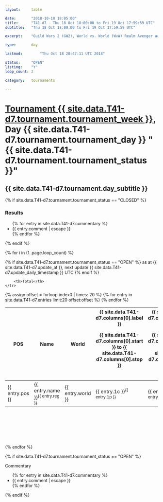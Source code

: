 ```yaml
---
layout: 	table

date: 		"2018-10-18 18:05:00"
title: 		"T41-d7 - Thu 18 Oct 18:00:00 to Fri 19 Oct 17:59:59 UTC"
subtitle: 	"Thu 18 Oct 18:00:00 to Fri 19 Oct 17:59:59 UTC"

excerpt:    "Guild Wars 2 (GW2), World vs. World (WvW) Realm Avenger achivement Tournament. \"Every Kill Counts\""

type:       day

lastmod: 		"Thu Oct 18 20:47:11 UTC 2018"

status:     "OPEN"
listing:    "Y"
loop_count: 2

category: 	tournaments

---
```

<div class="table_header">
    <h1><a href="{{ site.data.T41-d7.tournament.week_url }}">Tournament {{ site.data.T41-d7.tournament.tournament_week }}</a>, Day {{ site.data.T41-d7.tournament.tournament_day }} "{{ site.data.T41-d7.tournament.tournament_status }}"</h1>
    <h2>{{ site.data.T41-d7.tournament.day_subtitle }}</h2> 
</div>

{% if site.data.T41-d7.tournament.tournament_status == "CLOSED" %} 
<div class="commentary">
  <h3>Results</h3>
  <ul>
    {% for entry in site.data.T41-d7.commentary %}
    <li class="commentary_list">{{ entry.comment | escape }}</li>
    {% endfor %}
  </ul>
</div>
{% endif %}


{% for i in (1..page.loop_count) %}

{% if site.data.T41-d7.tournament.tournament_status == "OPEN" %} 
<span class="table_nextupdate">as at {{ site.data.T41-d7.update_at }}, next update {{ site.data.T41-d7.update_daily_timestamp }} UTC</span> 
{% endif %}

<table class="day_table">
  <colgroup>
    <col style="width:18px">
    <col style="width:55px">
    <col style="width:55px">
    <col style="width:12px">
    <col style="width:12px">
    <col style="width:12px">
    <col style="width:12px">
    <col style="width:12px">
    <col style="width:12px">
    <col style="width:12px">
    <col style="width:12px">
    <col style="width:12px">
    <col style="width:12px">
    <col style="width:12px">
    <col style="width:12px">
    <col style="width:12px">
    <col style="width:12px">
    <col style="width:12px">
    <col style="width:12px">
    <col style="width:12px">
    <col style="width:12px">
    <col style="width:12px">
    <col style="width:12px">
    <col style="width:12px">
    <col style="width:12px">
    <col style="width:12px">
    <col style="width:12px">
    <col style="width:18px">
  </colgroup>  
  <thead>
    <tr>
        <th>POS</th>
        <th class="AlignLeft">Name</th>
        <th class="AlignLeft">World</th>

<th><div class="label">{{ site.data.T41-d7.columns[0].label }}<p class="onhover">{{ site.data.T41-d7.columns[0].start }} to {{ site.data.T41-d7.columns[0].stop }}</p></div>​</th>
<th><div class="label">{{ site.data.T41-d7.columns[1].label }}<p class="onhover">{{ site.data.T41-d7.columns[1].start }} to {{ site.data.T41-d7.columns[1].stop }}</p></div>​</th>
<th><div class="label">{{ site.data.T41-d7.columns[2].label }}<p class="onhover">{{ site.data.T41-d7.columns[2].start }} to {{ site.data.T41-d7.columns[2].stop }}</p></div>​</th>
<th><div class="label">{{ site.data.T41-d7.columns[3].label }}<p class="onhover">{{ site.data.T41-d7.columns[3].start }} to {{ site.data.T41-d7.columns[3].stop }}</p></div>​</th>
<th><div class="label">{{ site.data.T41-d7.columns[4].label }}<p class="onhover">{{ site.data.T41-d7.columns[4].start }} to {{ site.data.T41-d7.columns[4].stop }}</p></div>​</th>
<th><div class="label">{{ site.data.T41-d7.columns[5].label }}<p class="onhover">{{ site.data.T41-d7.columns[5].start }} to {{ site.data.T41-d7.columns[5].stop }}</p></div>​</th>
<th><div class="label">{{ site.data.T41-d7.columns[6].label }}<p class="onhover">{{ site.data.T41-d7.columns[6].start }} to {{ site.data.T41-d7.columns[6].stop }}</p></div>​</th>
<th><div class="label">{{ site.data.T41-d7.columns[7].label }}<p class="onhover">{{ site.data.T41-d7.columns[7].start }} to {{ site.data.T41-d7.columns[7].stop }}</p></div>​</th>
<th><div class="label">{{ site.data.T41-d7.columns[8].label }}<p class="onhover">{{ site.data.T41-d7.columns[8].start }} to {{ site.data.T41-d7.columns[8].stop }}</p></div>​</th>
<th><div class="label">{{ site.data.T41-d7.columns[9].label }}<p class="onhover">{{ site.data.T41-d7.columns[9].start }} to {{ site.data.T41-d7.columns[9].stop }}</p></div>​</th>
<th><div class="label">{{ site.data.T41-d7.columns[10].label }}<p class="onhover">{{ site.data.T41-d7.columns[10].start }} to {{ site.data.T41-d7.columns[10].stop }}</p></div>​</th>

<th><div class="label">{{ site.data.T41-d7.columns[11].label }}<p class="onhover">{{ site.data.T41-d7.columns[11].start }} to {{ site.data.T41-d7.columns[11].stop }}</p></div>​</th>
<th><div class="label">{{ site.data.T41-d7.columns[12].label }}<p class="onhover">{{ site.data.T41-d7.columns[12].start }} to {{ site.data.T41-d7.columns[12].stop }}</p></div>​</th>
<th><div class="label">{{ site.data.T41-d7.columns[13].label }}<p class="onhover">{{ site.data.T41-d7.columns[13].start }} to {{ site.data.T41-d7.columns[13].stop }}</p></div>​</th>
<th><div class="label">{{ site.data.T41-d7.columns[14].label }}<p class="onhover">{{ site.data.T41-d7.columns[14].start }} to {{ site.data.T41-d7.columns[14].stop }}</p></div>​</th>
<th><div class="label">{{ site.data.T41-d7.columns[15].label }}<p class="onhover">{{ site.data.T41-d7.columns[15].start }} to {{ site.data.T41-d7.columns[15].stop }}</p></div>​</th>
<th><div class="label">{{ site.data.T41-d7.columns[16].label }}<p class="onhover">{{ site.data.T41-d7.columns[16].start }} to {{ site.data.T41-d7.columns[16].stop }}</p></div>​</th>
<th><div class="label">{{ site.data.T41-d7.columns[17].label }}<p class="onhover">{{ site.data.T41-d7.columns[17].start }} to {{ site.data.T41-d7.columns[17].stop }}</p></div>​</th>
<th><div class="label">{{ site.data.T41-d7.columns[18].label }}<p class="onhover">{{ site.data.T41-d7.columns[18].start }} to {{ site.data.T41-d7.columns[18].stop }}</p></div>​</th>
<th><div class="label">{{ site.data.T41-d7.columns[19].label }}<p class="onhover">{{ site.data.T41-d7.columns[19].start }} to {{ site.data.T41-d7.columns[19].stop }}</p></div>​</th>
<th><div class="label">{{ site.data.T41-d7.columns[20].label }}<p class="onhover">{{ site.data.T41-d7.columns[20].start }} to {{ site.data.T41-d7.columns[20].stop }}</p></div>​</th>

<th><div class="label">{{ site.data.T41-d7.columns[21].label }}<p class="onhover">{{ site.data.T41-d7.columns[21].start }} to {{ site.data.T41-d7.columns[21].stop }}</p></div>​</th>
<th><div class="label">{{ site.data.T41-d7.columns[22].label }}<p class="onhover">{{ site.data.T41-d7.columns[22].start }} to {{ site.data.T41-d7.columns[22].stop }}</p></div>​</th>
<th><div class="label">{{ site.data.T41-d7.columns[23].label }}<p class="onhover">{{ site.data.T41-d7.columns[23].start }} to {{ site.data.T41-d7.columns[23].stop }}</p></div>​</th>

        <th>Total</th>
    </tr>
  </thead>
  {% assign offset = forloop.index0 | times: 20 %}
<tbody>
{% for entry in site.data.T41-d7.entries limit:20 offset:offset %}
  <tr>
    <td class="pl{{ entry.pos }}">{{ entry.pos }}</td>
    <td class="AlignLeft">{{ entry.name }}<sup>{{ entry.reg }}</sup></td>
    <td class="AlignLeft">{{ entry.world }}</td>
    <td class="pl{{ entry.1p }}">{{ entry.1c }}<sup>{{ entry.1p }}</sup></td>
    <td class="pl{{ entry.2p }}">{{ entry.2c }}<sup>{{ entry.2p }}</sup></td>
    <td class="pl{{ entry.3p }}">{{ entry.3c }}<sup>{{ entry.3p }}</sup></td>
    <td class="pl{{ entry.4p }}">{{ entry.4c }}<sup>{{ entry.4p }}</sup></td>
    <td class="pl{{ entry.5p }}">{{ entry.5c }}<sup>{{ entry.5p }}</sup></td>
    <td class="pl{{ entry.6p }}">{{ entry.6c }}<sup>{{ entry.6p }}</sup></td>
    <td class="pl{{ entry.7p }}">{{ entry.7c }}<sup>{{ entry.7p }}</sup></td>
    <td class="pl{{ entry.8p }}">{{ entry.8c }}<sup>{{ entry.8p }}</sup></td>
    <td class="pl{{ entry.9p }}">{{ entry.9c }}<sup>{{ entry.9p }}</sup></td>
    <td class="pl{{ entry.10p }}">{{ entry.10c }}<sup>{{ entry.10p }}</sup></td>
    <td class="pl{{ entry.11p }}">{{ entry.11c }}<sup>{{ entry.11p }}</sup></td>
    <td class="pl{{ entry.12p }}">{{ entry.12c }}<sup>{{ entry.12p }}</sup></td>
    <td class="pl{{ entry.13p }}">{{ entry.13c }}<sup>{{ entry.13p }}</sup></td>
    <td class="pl{{ entry.14p }}">{{ entry.14c }}<sup>{{ entry.14p }}</sup></td>
    <td class="pl{{ entry.15p }}">{{ entry.15c }}<sup>{{ entry.15p }}</sup></td>
    <td class="pl{{ entry.16p }}">{{ entry.16c }}<sup>{{ entry.16p }}</sup></td>
    <td class="pl{{ entry.17p }}">{{ entry.17c }}<sup>{{ entry.17p }}</sup></td>
    <td class="pl{{ entry.18p }}">{{ entry.18c }}<sup>{{ entry.18p }}</sup></td>
    <td class="pl{{ entry.19p }}">{{ entry.19c }}<sup>{{ entry.19p }}</sup></td>
    <td class="pl{{ entry.20p }}">{{ entry.20c }}<sup>{{ entry.20p }}</sup></td>
    <td class="pl{{ entry.21p }}">{{ entry.21c }}<sup>{{ entry.21p }}</sup></td>
    <td class="pl{{ entry.22p }}">{{ entry.22c }}<sup>{{ entry.22p }}</sup></td>
    <td class="pl{{ entry.23p }}">{{ entry.23c }}<sup>{{ entry.23p }}</sup></td>
    <td class="pl{{ entry.24p }}">{{ entry.24c }}<sup>{{ entry.24p }}</sup></td>
    <td>{{ entry.total }}</td>
  </tr>
{% endfor %}  
</tbody>
</table>
<div class="leaderboard">
  <script async src="//pagead2.googlesyndication.com/pagead/js/adsbygoogle.js"></script>
  <!-- 728x90 -->
  <ins class="adsbygoogle"
       style="display:inline-block;width:728px;height:90px"
       data-ad-client="ca-pub-3274917281288240"
       data-ad-slot="3870538733"></ins>
  <script>
  (adsbygoogle = window.adsbygoogle || []).push({});
  </script>    
</div>
<br />
{% endfor %}

{% if site.data.T41-d7.tournament.tournament_status == "OPEN" %} 
<div class="commentary">
  <span class="commentary_title">Commentary</span>
  <ul>
    {% for entry in site.data.T41-d7.commentary %}
    <li class="commentary_list">{{ entry.comment | escape }}</li>
    {% endfor %}
  </ul>
</div>
{% endif %}


